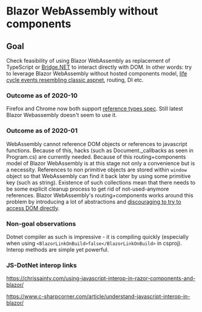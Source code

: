# Blazor WebAssembly without components

## Goal
Check feasibility of using Blazor WebAssembly as replacement of TypeScript or [Bridge.NET](https://github.com/bridgedotnet/Bridge/) to interact directly with DOM. In other words: try to leverage Blazor WebAssembly without hosted components model, [life cycle events resembling classic aspnet](https://blazor-university.com/javascript-interop/calling-javascript-from-dotnet/passing-html-element-references/), routing, DI etc.

### Outcome as of 2020-10 

Firefox and Chrome now both support [reference types spec](https://github.com/WebAssembly/reference-types). Still latest Blazor Webassembly doesn't seem to use it.

### Outcome as of 2020-01 
WebAssembly cannot reference DOM objects or references to javascript functions. Because of this, hacks (such as Document._callbacks as seen in Program.cs) are currently needed. Because of this routing+components model of Blazor WebAssembly is at this stage not only a convenience but is a necessity. References to non primitive objects are stored within `window` object so that WebAssembly can find it back later by using some primitive key (such as string). Existence of such collections mean that there needs to be some explicit cleanup process to get rid of not-used-anymore references. Blazor WebAssembly's routing+components works around this problem by introducing a lot of abstractions and [discouraging to try to access DOM directly](https://github.com/dotnet/aspnetcore/issues/15830).

### Non-goal observations

Dotnet compiler as such is impressive - it is compiling quickly (especially when using `<BlazorLinkOnBuild>false</BlazorLinkOnBuild>` in csproj). Interop methods are simple yet powerful. 

### JS-DotNet interop links

https://chrissainty.com/using-javascript-interop-in-razor-components-and-blazor/

https://www.c-sharpcorner.com/article/understand-javascript-interop-in-blazor/
